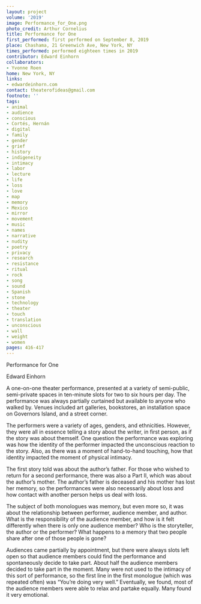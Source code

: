```yaml
---
layout: project
volume: '2019'
image: Performance_for_One.png
photo_credit: Arthur Cornelius
title: Performance for One
first_performed: first performed on September 8, 2019
place: Chashama, 21 Greenwich Ave, New York, NY
times_performed: performed eighteen times in 2019
contributor: Edward Einhorn
collaborators:
- Yvonne Roen
home: New York, NY
links:
- edwardeinhorn.com
contact: theaterofideas@gmail.com
footnote: ''
tags:
- animal
- audience
- conscious
- Cortés, Hernán
- digital
- family
- gender
- grief
- history
- indigeneity
- intimacy
- labor
- lecture
- life
- loss
- love
- map
- memory
- Mexico
- mirror
- movement
- music
- names
- narrative
- nudity
- poetry
- privacy
- research
- resistance
- ritual
- rock
- song
- sound
- Spanish
- stone
- technology
- theater
- touch
- translation
- unconscious
- wall
- weight
- women
pages: 416-417
---
```


Performance for One

Edward Einhorn

A one-on-one theater performance, presented at a variety of semi-public, semi-private spaces in ten-minute slots for two to six hours per day. The performance was always partially curtained but available to anyone who walked by. Venues included art galleries, bookstores, an installation space on Governors Island, and a street corner.

The performers were a variety of ages, genders, and ethnicities. However, they were all in essence telling a story about the writer, in first person, as if the story was about themself. One question the performance was exploring was how the identity of the performer impacted the unconscious reaction to the story. Also, as there was a moment of hand-to-hand touching, how that identity impacted the moment of physical intimacy.

The first story told was about the author’s father. For those who wished to return for a second performance, there was also a Part II, which was about the author’s mother. The author’s father is deceased and his mother has lost her memory, so the performances were also necessarily about loss and how contact with another person helps us deal with loss.

The subject of both monologues was memory, but even more so, it was about the relationship between performer, audience member, and author. What is the responsibility of the audience member, and how is it felt differently when there is only one audience member? Who is the storyteller, the author or the performer? What happens to a memory that two people share after one of those people is gone?

Audiences came partially by appointment, but there were always slots left open so that audience members could find the performance and spontaneously decide to take part. About half the audience members decided to take part in the moment. Many were not used to the intimacy of this sort of performance, so the first line in the first monologue (which was repeated often) was “You’re doing very well.” Eventually, we found, most of the audience members were able to relax and partake equally. Many found it very emotional.
